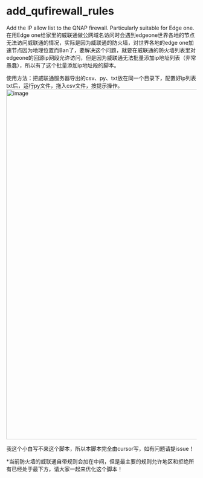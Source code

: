 # add_qufirewall_rules
Add the IP allow list to the QNAP firewall. Particularly suitable for Edge one.
在用Edge one给家里的威联通做公网域名访问时会遇到edgeone世界各地的节点无法访问威联通的情况，实际是因为威联通的防火墙，对世界各地的edge one加速节点因为地理位置而Ban了，要解决这个问题，就要在威联通的防火墙列表里对edgeone的回源ip网段允许访问，但是因为威联通无法批量添加ip地址列表（非常愚蠢），所以有了这个批量添加ip地址段的脚本。

使用方法：把威联通服务器导出的csv、py、txt放在同一个目录下，配置好ip列表txt后，运行py文件，拖入csv文件，按提示操作。
<img width="1734" height="927" alt="image" src="https://github.com/user-attachments/assets/1b27a407-80d8-4fa3-84a7-59fb30f0e663" />

我这个小白写不来这个脚本，所以本脚本完全由cursor写，如有问题请提issue！

*当前防火墙的威联通自带规则会加在中间，但是最主要的规则允许地区和拒绝所有已经处于最下方，请大家一起来优化这个脚本！
